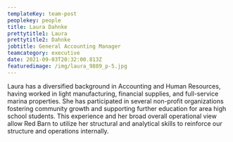 ```yaml
---
templateKey: team-post
peoplekey: people
title: Laura Dahnke
prettytitle1: Laura
prettytitle2: Dahnke
jobtitle: General Accounting Manager
teamcategory: executive
date: 2021-09-03T20:32:00.813Z
featuredimage: /img/laura_9889_p-5.jpg
---
```

Laura has a diversified background in Accounting and Human Resources, having worked in light manufacturing, financial supplies, and full-service marina properties.  She has participated in several non-profit organizations fostering community growth and supporting further education for area high school students.  This experience and her broad overall operational view allow Red Barn to utilize her structural and analytical skills to reinforce our structure and operations internally.
